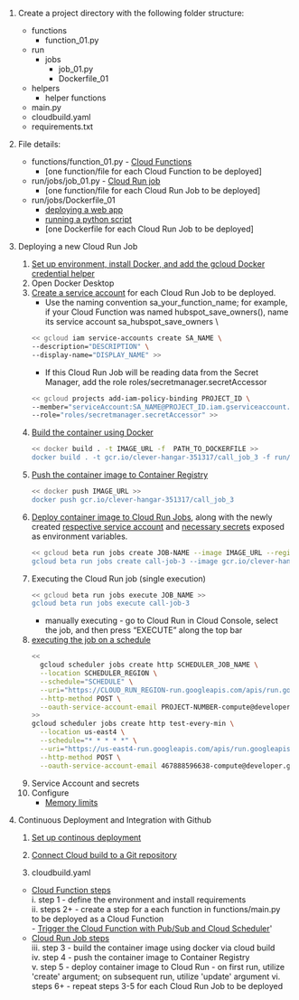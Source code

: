 1. Create a project directory with the following folder structure:
   - functions
     - function_01.py
   - run
     - jobs
       - job_01.py
       - Dockerfile_01
   - helpers
     - helper functions
   - main.py
   - cloudbuild.yaml
   - requirements.txt

2. File details:
   - functions/function_01.py - [Cloud Functions](https://cloud.google.com/functions/docs/writing/write-event-driven-functions)
      - [one function/file for each Cloud Function to be deployed]
   - run/jobs/job_01.py - [Cloud Run job](https://cloud.google.com/run/docs/quickstarts/jobs/build-create-python#:~:text=jobs%0Acd%20jobs-,Create,-a%20main.py)
      - [one function/file for each Cloud Run Job to be deployed]
   - run/jobs/Dockerfile_01
     - [deploying a web app](https://github.com/GoogleCloudPlatform/python-docs-samples/blob/main/run/helloworld/Dockerfile)
     - [running a python script](https://www.geeksforgeeks.org/how-to-run-a-python-script-using-docker/)
     - [one Dockerfile for each Cloud Run Job to be deployed]

3. Deploying a new Cloud Run Job
    1. [Set up environment, install Docker, and add the gcloud Docker credential helper](https://cloud.google.com/run/docs/setup)
    1. Open Docker Desktop 
    1. [Create a service account](https://cloud.google.com/iam/docs/creating-managing-service-accounts#iam-service-accounts-create-gcloud) for each Cloud Run Job to be deployed.
        - Use the naming convention sa_your_function_name; for example, if your Cloud Function was named hubspot_save_owners(), name its service account sa_hubspot_save_owners \
        ```bash
        << gcloud iam service-accounts create SA_NAME \
        --description="DESCRIPTION" \
        --display-name="DISPLAY_NAME" >>
        ```
        - If this Cloud Run Job will be reading data from the Secret Manager, add the role roles/secretmanager.secretAccessor
        ```bash
        << gcloud projects add-iam-policy-binding PROJECT_ID \
        --member="serviceAccount:SA_NAME@PROJECT_ID.iam.gserviceaccount.com" \
        --role="roles/secretmanager.secretAccessor" >>
        ```
    1. [Build the container using Docker](https://cloud.google.com/run/docs/building/containers#docker)
        ```bash
        << docker build . -t IMAGE_URL -f  PATH_TO_DOCKERFILE >> 
        docker build . -t gcr.io/clever-hangar-351317/call_job_3 -f run/jobs/Dockerfile_job3
        ```
    1. [Push the container image to Container Registry](https://cloud.google.com/run/docs/building/containers#:~:text=Push%20the%20container%20image%20to%20Container%20Registry)
        ```bash
        << docker push IMAGE_URL >>
        docker push gcr.io/clever-hangar-351317/call_job_3
        ```
    1. [Deploy container image to Cloud Run Jobs](https://cloud.google.com/run/docs/create-jobs#job), along with the newly created [respective service account](https://cloud.google.com/run/docs/securing/service-identity#gcloud) and [necessary secrets](https://cloud.google.com/run/docs/configuring/secrets#command-line) exposed as environment variables.
        ```bash
        << gcloud beta run jobs create JOB-NAME --image IMAGE_URL --region REGION --service-account SERVICE_ACCOUNT --update-secrets=ENV_VAR_NAME=SECRET_NAME:VERSION>>
        gcloud beta run jobs create call-job-3 --image gcr.io/clever-hangar-351317/call_job_3 --region us-east4
        ```
    1. Executing the Cloud Run job (single execution)
        ```bash
        << gcloud beta run jobs execute JOB_NAME >>
        gcloud beta run jobs execute call-job-3
        ```
        - manually executing - go to Cloud Run in Cloud Console, select the job, and then press “EXECUTE” along the top bar
    1. [executing the job on a schedule](https://cloud.google.com/run/docs/execute/jobs-on-schedule#command-line)
        ```bash
        <<  
          gcloud scheduler jobs create http SCHEDULER_JOB_NAME \
          --location SCHEDULER_REGION \
          --schedule="SCHEDULE" \
          --uri="https://CLOUD_RUN_REGION-run.googleapis.com/apis/run.googleapis.com/v1/namespaces/PROJECT-ID/jobs/JOB-NAME:run" \
          --http-method POST \
          --oauth-service-account-email PROJECT-NUMBER-compute@developer.gserviceaccount.com
        >>
        gcloud scheduler jobs create http test-every-min \
          --location us-east4 \
          --schedule="* * * * *" \
          --uri="https://us-east4-run.googleapis.com/apis/run.googleapis.com/v1/namespaces/clever-hangar-351317/jobs/call-job-3:run" \
          --http-method POST \
          --oauth-service-account-email 467888596638-compute@developer.gserviceaccount.com
        ```
    1. Service Account and secrets
    1. Configure
        - [Memory limits](https://cloud.google.com/run/docs/configuring/memory-limits)
        

4. Continuous Deployment and Integration with Github
    1. [Set up continous deployment](https://cloud.google.com/run/docs/continuous-deployment-with-cloud-build)

    1. [Connect Cloud build to a Git repository](https://cloud.google.com/build/docs/automating-builds/github/connect-repo-github)
   
    1. cloudbuild.yaml
      - [Cloud Function steps](https://cloud.google.com/build/docs/deploying-builds/deploy-functions?hl=en_US#yaml)  
          i. step 1 - define the environment and install requirements  
          ii. steps 2+ - create a step for a each function in functions/main.py to be deployed as a Cloud Function  
            - [Trigger the Cloud Function with Pub/Sub and Cloud Scheduler](https://cloud.google.com/scheduler/docs/tut-pub-sub#create_a_job)'
      - [Cloud Run Job steps](https://cloud.google.com/build/docs/deploying-builds/deploy-cloud-run?hl=en_US)  
          iii. step 3 - build the container image using docker via cloud build  
          iv. step 4 - push the container image to Container Registry  
          v. step 5 - deploy container image to Cloud Run - on first run, utilize 'create' argument; on subsequent run, utilize 'update' argument
          vi. steps 6+ - repeat steps 3-5 for each Cloud Run Job to be deployed